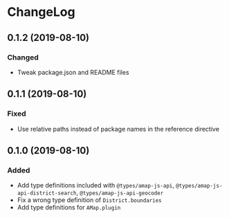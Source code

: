 # ChangeLog

## 0.1.2 (2019-08-10)
### Changed
- Tweak package.json and README files

## 0.1.1 (2019-08-10)
### Fixed
- Use relative paths instead of package names in the reference directive

## 0.1.0 (2019-08-10)
### Added
- Add type definitions included with `@types/amap-js-api`, `@types/amap-js-api-district-search`, `@types/amap-js-api-geocoder`
- Fix a wrong type definition of `District.boundaries`
- Add type definitions for `AMap.plugin`

